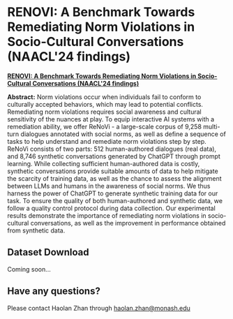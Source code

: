 # RENOVI: A Benchmark Towards Remediating Norm Violations in Socio-Cultural Conversations (NAACL'24 findings)
**[RENOVI: A Benchmark Towards Remediating Norm Violations in Socio-Cultural Conversations (NAACL'24 findings)](https://arxiv.org/abs/2402.11178)**

**Abstract:** Norm violations occur when individuals fail to conform to culturally accepted behaviors, which may lead to potential conflicts. Remediating norm violations requires social awareness and cultural sensitivity of the nuances at play. To equip interactive AI systems with a remediation ability, we offer ReNoVi - a large-scale corpus of 9,258 multi-turn dialogues annotated with social norms, as well as define a sequence of tasks to help understand and remediate norm violations step by step. ReNoVi consists of two parts: 512 human-authored dialogues (real data), and 8,746 synthetic conversations generated by ChatGPT through prompt learning. While collecting sufficient human-authored data is costly, synthetic conversations provide suitable amounts of data to help mitigate the scarcity of training data, as well as the chance to assess the alignment between LLMs and humans in the awareness of social norms. We thus harness the power of ChatGPT to generate synthetic training data for our task. To ensure the quality of both human-authored and synthetic data, we follow a quality control protocol during data collection. Our experimental results demonstrate the importance of remediating norm violations in socio-cultural conversations, as well as the improvement in performance obtained from synthetic data.


## Dataset Download

Coming soon...


## Have any questions?

Please contact Haolan Zhan through [haolan.zhan@monash.edu](haolan.zhan@monash.edu)

